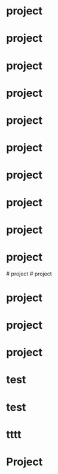 # project
# project
# project
# project
# project
# project
# project
# project
# project
# project
#   p r o j e c t  
 # project
# project
# project
# project
# test
# test
# tttt
# Project

